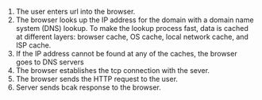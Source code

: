 1. The user enters url into the browser.
2. The browser looks up the IP address for the domain with a domain name system (DNS) lookup. To make the lookup process fast, data is cached at different layers: browser cache, OS cache, local network cache, and ISP cache.
3. If the IP address cannot be found at any of the caches, the browser goes to DNS servers
4. The browser establishes the tcp connection with the sever.
5. The browser sends the HTTP request to the user.
6. Server sends bcak response to the browser.
